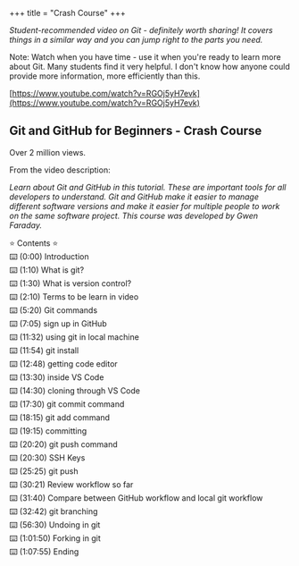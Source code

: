 +++
title = "Crash Course"
+++

_Student-recommended video on Git - definitely worth sharing! 
It covers things in a similar way and you can jump right to the parts you need._

Note: Watch when you have time - use it when you're ready to learn more about Git. 
Many students find it very helpful. 
I don't know how anyone could provide more information, more efficiently than this.

[https://www.youtube.com/watch?v=RGOj5yH7evk](https://www.youtube.com/watch?v=RGOj5yH7evk)

## Git and GitHub for Beginners - Crash Course

Over 2 million views. 

From the video description:

_Learn about Git and GitHub in this tutorial. 
These are important tools for all developers to understand. 
Git and GitHub make it easier to manage different software versions and make it easier for multiple people to work on the same software project. 
This course was developed by Gwen Faraday._

<div class="item style-scope ytd-watch-metadata"><span class="style-scope yt-formatted-string">⭐️ Contents ⭐️</span></div>

<div class="item style-scope ytd-watch-metadata"><span class="style-scope yt-formatted-string">⌨️ (</span>0:00<span class="style-scope yt-formatted-string">) Introduction</span></div>

<div class="item style-scope ytd-watch-metadata"><span class="style-scope yt-formatted-string">⌨️ (</span>1:10<span class="style-scope yt-formatted-string">) What is git?</span></div>

<div class="item style-scope ytd-watch-metadata"><span class="style-scope yt-formatted-string">⌨️ (</span>1:30<span class="style-scope yt-formatted-string">) What is version control?</span></div>

<div class="item style-scope ytd-watch-metadata"><span class="style-scope yt-formatted-string">⌨️ (</span>2:10<span class="style-scope yt-formatted-string">) Terms to be learn in video</span></div>

<div class="item style-scope ytd-watch-metadata"><span class="style-scope yt-formatted-string">⌨️ (</span>5:20<span class="style-scope yt-formatted-string">) Git commands</span></div>

<div class="item style-scope ytd-watch-metadata"><span class="style-scope yt-formatted-string">⌨️ (</span>7:05<span class="style-scope yt-formatted-string">) sign up in GitHub</span></div>

<div class="item style-scope ytd-watch-metadata"><span class="style-scope yt-formatted-string">⌨️ (</span>11:32<span class="style-scope yt-formatted-string">) using git in local machine</span></div>

<div class="item style-scope ytd-watch-metadata"><span class="style-scope yt-formatted-string">⌨️ (</span>11:54<span class="style-scope yt-formatted-string">) git install</span></div>

<div class="item style-scope ytd-watch-metadata"><span class="style-scope yt-formatted-string">⌨️ (</span>12:48<span class="style-scope yt-formatted-string">) getting code editor</span></div>

<div class="item style-scope ytd-watch-metadata"><span class="style-scope yt-formatted-string">⌨️ (</span>13:30<span class="style-scope yt-formatted-string">) inside VS Code</span></div>

<div class="item style-scope ytd-watch-metadata"><span class="style-scope yt-formatted-string">⌨️ (</span>14:30<span class="style-scope yt-formatted-string">) cloning through VS Code</span></div>

<div class="item style-scope ytd-watch-metadata"><span class="style-scope yt-formatted-string">⌨️ (</span>17:30<span class="style-scope yt-formatted-string">) git commit command</span></div>

<div class="item style-scope ytd-watch-metadata"><span class="style-scope yt-formatted-string">⌨️ (</span>18:15<span class="style-scope yt-formatted-string">) git add command</span></div>

<div class="item style-scope ytd-watch-metadata"><span class="style-scope yt-formatted-string">⌨️ (</span>19:15<span class="style-scope yt-formatted-string">) committing</span></div>

<div class="item style-scope ytd-watch-metadata"><span class="style-scope yt-formatted-string">⌨️ (</span>20:20<span class="style-scope yt-formatted-string">) git push command</span></div>

<div class="item style-scope ytd-watch-metadata"><span class="style-scope yt-formatted-string">⌨️ (</span>20:30<span class="style-scope yt-formatted-string">) SSH Keys</span></div>

<div class="item style-scope ytd-watch-metadata"><span class="style-scope yt-formatted-string">⌨️ (</span>25:25<span class="style-scope yt-formatted-string">) git push</span></div>

<div class="item style-scope ytd-watch-metadata"><span class="style-scope yt-formatted-string">⌨️ (</span>30:21<span class="style-scope yt-formatted-string">) Review workflow so far</span></div>

<div class="item style-scope ytd-watch-metadata"><span class="style-scope yt-formatted-string">⌨️ (</span>31:40<span class="style-scope yt-formatted-string">) Compare between GitHub workflow and local git workflow</span></div>

<div class="item style-scope ytd-watch-metadata"><span class="style-scope yt-formatted-string">⌨️ (</span>32:42<span class="style-scope yt-formatted-string">) git branching</span></div>

<div class="item style-scope ytd-watch-metadata"><span class="style-scope yt-formatted-string">⌨️ (</span>56:30<span class="style-scope yt-formatted-string">) Undoing in git</span></div>

<div class="item style-scope ytd-watch-metadata"><span class="style-scope yt-formatted-string">⌨️ (</span>1:01:50<span class="style-scope yt-formatted-string">) Forking in git</span></div>

<div class="item style-scope ytd-watch-metadata"><span class="style-scope yt-formatted-string">⌨️ (</span>1:07:55<span class="style-scope yt-formatted-string">) Ending</span></div>

</div>
